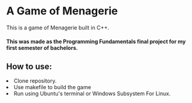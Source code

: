 # A Game of Menagerie
This is a game of Menagerie built in C++.

#### This was made as the Programming Fundamentals final project for my first semester of bachelors. 

<h2> How to use: </h2>
<li> Clone repository.
<li> Use makefile to build the game
<li> Run using Ubuntu's terminal or Windows Subsystem For Linux.
